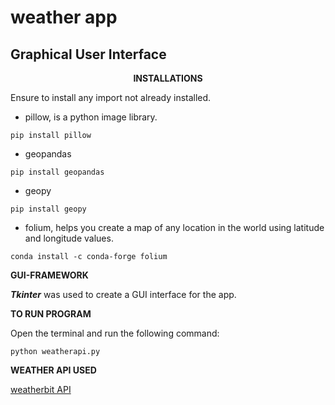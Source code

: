 # weather app 
## Graphical User Interface

__<center>INSTALLATIONS</center>__

Ensure to install any import not already installed.

- pillow, is a python image library.

`pip install pillow`

- geopandas

`pip install geopandas`

- geopy

`pip install geopy`

- folium, helps you create a map of any location in the world using latitude and longitude values.

`conda install -c conda-forge folium`


__GUI-FRAMEWORK__

__*Tkinter*__ was used to create a GUI interface for the app.

__TO RUN PROGRAM__

Open the terminal and run the following command:

`python weatherapi.py`

__WEATHER API USED__

[weatherbit API](https://www.weatherbit.io/api/weather-forecast-16-day)



